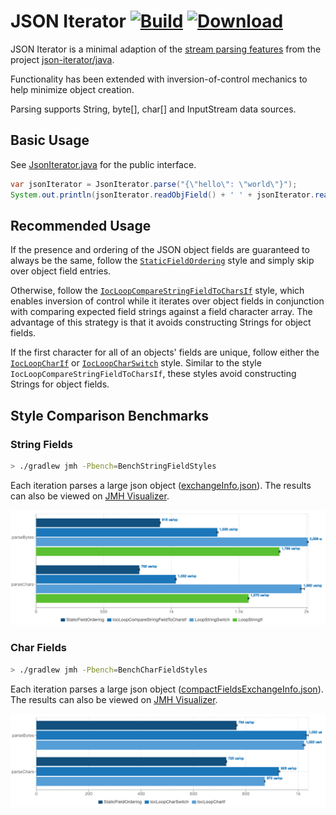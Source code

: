 # JSON Iterator [![Build](https://github.com/comodal/json-iterator/workflows/Gradle%20Check/badge.svg)](https://github.com/comodal/json-iterator/actions) [![Download](https://api.bintray.com/packages/comodal/libraries/json-iterator/images/download.svg)](https://bintray.com/comodal/libraries/json-iterator/_latestVersion)

JSON Iterator is a minimal adaption of the [stream parsing features](http://jsoniter.com/java-features.html#iterator-to-rescue) from the project [json-iterator/java](https://github.com/json-iterator/java).

Functionality has been extended with inversion-of-control mechanics to help minimize object creation.

Parsing supports String, byte[], char[] and InputStream data sources.

## Basic Usage

See [JsonIterator.java](systems.comodal.json_iterator/src/main/java/systems/comodal/jsoniter/JsonIterator.java) for the public interface.

```java
var jsonIterator = JsonIterator.parse("{\"hello\": \"world\"}");
System.out.println(jsonIterator.readObjField() + ' ' + jsonIterator.readString());
```

## Recommended Usage

If the presence and ordering of the JSON object fields are guaranteed to always be the same, follow the [`StaticFieldOrdering`](systems.comodal.json_iterator/src/jmh/java/systems/comodal/jsoniter/jmh/styles/StaticFieldOrdering.java#L19) style and simply skip over object field entries.

Otherwise, follow the [`IocLoopCompareStringFieldToCharsIf`](systems.comodal.json_iterator/src/jmh/java/systems/comodal/jsoniter/jmh/styles/IocLoopCompareStringFieldToCharsIf.java#L22) style, which enables inversion of control while it iterates over object fields in conjunction with comparing expected field strings against a field character array.  The advantage of this strategy is that it avoids constructing Strings for object fields.

If the first character for all of an objects' fields are unique, follow either the [`IocLoopCharIf`](systems.comodal.json_iterator/src/jmh/java/systems/comodal/jsoniter/jmh/styles/IocLoopCharIf.java#L20) or [`IocLoopCharSwitch`](systems.comodal.json_iterator/src/jmh/java/systems/comodal/jsoniter/jmh/styles/IocLoopCharSwitch.java#L20) style.  Similar to the style `IocLoopCompareStringFieldToCharsIf`, these styles avoid constructing Strings for object fields.

## Style Comparison Benchmarks

### String Fields

```sh 
> ./gradlew jmh -Pbench=BenchStringFieldStyles
```

Each iteration parses a large json object ([exchangeInfo.json](systems.comodal.json_iterator/src/jmh/resources/exchangeInfo.json)).  The results can also be viewed on [JMH Visualizer](http://jmh.morethan.io/?source=https://raw.githubusercontent.com/comodal/json-iterator/master/benchmark-results/BenchStringFieldStyles/results.json).

![String Fields Style Comparision](benchmark-results/BenchStringFieldStyles/results.png)

### Char Fields

```sh 
> ./gradlew jmh -Pbench=BenchCharFieldStyles
```

Each iteration parses a large json object ([compactFieldsExchangeInfo.json](systems.comodal.json_iterator/src/jmh/resources/compactFieldsExchangeInfo.json)).  The results can also be viewed on [JMH Visualizer](http://jmh.morethan.io/?source=https://raw.githubusercontent.com/comodal/json-iterator/master/benchmark-results/BenchCharFieldStyles/results.json).

![Char Fields Style Comparision](benchmark-results/BenchCharFieldStyles/results.png)
